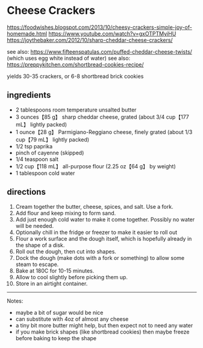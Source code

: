 # Cheese Crackers

https://foodwishes.blogspot.com/2013/10/cheesy-crackers-simple-joy-of-homemade.html
https://www.youtube.com/watch?v=gxOTPTMyiHU
https://joythebaker.com/2012/10/sharp-cheddar-cheese-crackers/

see also: https://www.fifteenspatulas.com/puffed-cheddar-cheese-twists/ (which uses egg white instead of water)
see also: https://preppykitchen.com/shortbread-cookies-recipe/

yields 30-35 crackers, or 6-8 shortbread brick cookies 

## ingredients

* 2 tablespoons room temperature unsalted butter
* 3 ounces【85 g】 sharp cheddar cheese, grated (about 3/4 cup【177 mL】 lightly packed)
* 1 ounce【28 g】 Parmigiano-Reggiano cheese, finely grated (about 1/3 cup【79 mL】 lightly packed)
* 1/2 tsp paprika
* pinch of cayenne (skipped)
* 1/4 teaspoon salt
* 1/2 cup【118 mL】 all-purpose flour (2.25 oz【64 g】 by weight)
* 1 tablespoon cold water

## directions

1. Cream together the butter, cheese, spices, and salt. Use a fork.
2. Add flour and keep mixing to form sand.
3. Add just enough cold water to make it come together. Possibly no water will be needed.
4. Optionally chill in the fridge or freezer to make it easier to roll out
5. Flour a work surface and the dough itself, which is hopefully already in the shape of a disk.
6. Roll out the dough, then cut into shapes.
7. Dock the dough (make dots with a fork or something) to allow some steam to escape.
8. Bake at 180C for 10-15 minutes.
9. Allow to cool slightly before picking them up.
10. Store in an airtight container.

---

Notes:

* maybe a bit of sugar would be nice
* can substitute with 4oz of almost any cheese
* a tiny bit more butter might help, but then expect not to need any water
* if you make brick shapes (like shortbread cookies) then maybe freeze before baking to keep the shape